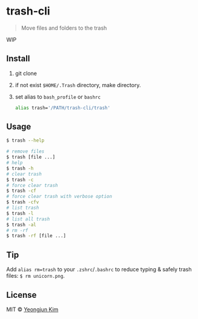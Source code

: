 # trash-cli

> Move files and folders to the trash

WIP

## Install

1. git clone
2. if not exist `$HOME/.Trash` directory, make directory.
3. set alias to `bash_profile` or `bashrc`

    ```bash
    alias trash='/PATH/trash-cli/trash'
    ```
    
## Usage

```bash
$ trash --help
```

```bash
# remove files
$ trash [file ...]
# help
$ trash -h
# clear trash
$ trash -c
# force clear trash
$ trash -cf
# force clear trash with verbose option
$ trash -cfv
# list trash
$ trash -l
# list all trash
$ trash -al
# rm -rf
$ trash -rf [file ...]
```
## Tip

Add `alias rm=trash` to your `.zshrc`/`.bashrc` to reduce typing & safely trash files: `$ rm unicorn.png`.

## License

MIT © [Yeongjun Kim](https://wickso.me)
